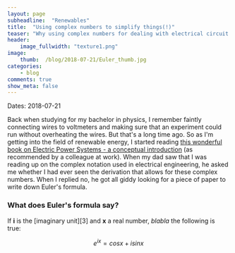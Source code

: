 ```yaml
---
layout: page
subheadline:  "Renewables"
title:  "Using complex numbers to simplify things(!)"
teaser: "Why using complex numbers for dealing with electrical circuit analysis can be useful."
header:
    image_fullwidth: "texture1.png"
image:
    thumb:  /blog/2018-07-21/Euler_thumb.jpg
categories:
    - blog
comments: true
show_meta: false
---
```


Dates: 2018-07-21

Back when studying for my bachelor in physics, I remember faintly connecting wires to voltmeters 
and making sure that an experiment could run without overheating the wires. 
But that's a long time ago. 
So as I'm getting into the field of renewable energy, I started reading 
[this wonderful book on Electric Power Systems - a conceptual introduction][1] 
(as recommended by a colleague at work). 
When my dad saw that I was reading up on the complex notation 
used in electrical engineering, he asked me whether I had ever seen the 
derivation that allows for these complex numbers. 
When I replied no, he got all giddy looking for a piece of paper to write down Euler's formula.

### What does Euler's formula say?
If **i** is the [imaginary unit][3] and **x** a real number, $blabla$ the following is true:

$$ e^{ix} =  cos x + i sin x $$

 

 [1]: https://www.wiley.com/WileyCDA/WileyTitle/productCd-0471178594,miniSiteCd-IEEE2.html
 [^2]: My dad has a formal background as weak current engineer.
 [3]: https://en.wikipedia.org/wiki/Imaginary_unit
 [4]: 

